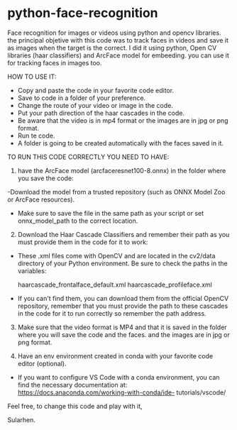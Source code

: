 # python-face-recognition
Face recognition for images or videos using python and opencv libraries. the principal objetive with this code
was to track faces in videos and save it as images when the target is the correct. I did it using python, Open
CV libraries (haar classifiers) and ArcFace model for embeeding. you can use it for tracking faces in images too.

HOW TO USE IT:

 - Copy and paste the code in your favorite code editor.
 - Save to code in a folder of your preference.
 - Change the route of your video or image in the code.
 - Put your path direction of the haar cascades in the code.
 - Be aware that the video is in mp4 format or the images are in jpg or png format.
 - Run te code.
 - A folder is going to be created automatically with the faces saved in it.

TO RUN THIS CODE CORRECTLY YOU NEED TO HAVE:

1. have the ArcFace model (arcfaceresnet100-8.onnx) in the folder where you save the code:

 -Download the model from a trusted repository (such as ONNX Model Zoo or ArcFace resources).
 - Make sure to save the file in the same path as your script or set onnx_model_path to the correct location.

2. Download the Haar Cascade Classifiers and remember their path as you must provide them in the code for it to work:

 - These .xml files come with OpenCV and are located in the cv2/data directory of your Python environment. Be sure to check the paths in the variables:

     haarcascade_frontalface_default.xml
     haarcascade_profileface.xml

 - If you can't find them, you can download them from the official OpenCV repository, remember that you must provide the path to these cascades in the code for it to run correctly so remember the path address.

3. Make sure that the video format is MP4 and that it is saved in the folder where you will save the code and the faces. and the images
   are in jpg or png format.

4. Have an env environment created in conda with your favorite code editor (optional). 
 
- If you want to configure VS Code with a conda environment, you can find the necessary documentation at: https://docs.anaconda.com/working-with-conda/ide- tutorials/vscode/


Feel free, to change this code and play with it,

Sularhen.
